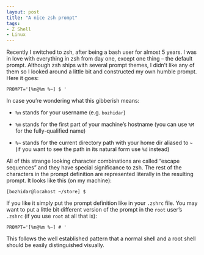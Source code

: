 ```yaml
---
layout: post
title: "A nice zsh prompt"
tags:
- Z Shell
- Linux
---
```


Recently I switched to zsh, after being a bash user for almost 5
years. I was in love with everything in zsh from day one, except one
thing – the default prompt. Although zsh ships with several prompt
themes, I didn’t like any of them so I looked around a little bit and
constructed my own humble prompt. Here it goes:

``` shell
PROMPT='[%n@%m %~] $ '
```

In case you’re wondering what this gibberish means:

* `%n` stands for your username (e.g. `bozhidar`)

* `%m` stands for the first part of your machine’s hostname (you can use `%M`
for the fully-qualified name)

* `%~` stands for the current directory path with your home dir aliased
 to `~` (if you want to see the path in its natural form use `%d`
 instead)

All of this strange looking character combinations are called “escape
sequences” and they have special significance to zsh. The rest of the
characters in the prompt definition are represented literally in the
resulting prompt. It looks like this (on my machine):

``` shell
[bozhidar@locahost ~/store] $
```

If you like it simply put the prompt definition like in your `.zshrc`
file. You may want to put a little bit different version of the prompt
in the `root` user’s `.zshrc` (if you use `root` at all that is):

``` shell
PROMPT='[%n@%m %~] # '
```

This follows the well established pattern that a normal shell and a
root shell should be easily distinguished visually.
